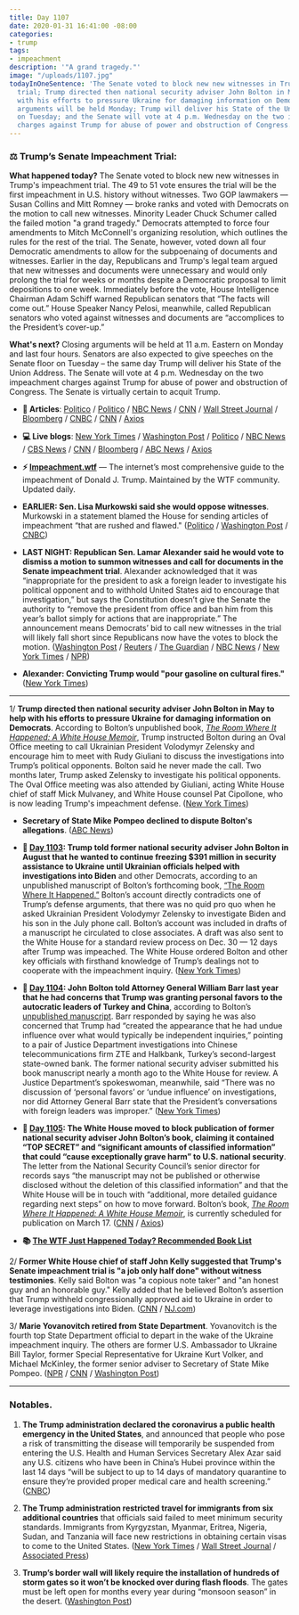 ```yaml
---
title: Day 1107
date: 2020-01-31 16:41:00 -08:00
categories:
- trump
tags:
- impeachment
description: '"A grand tragedy."'
image: "/uploads/1107.jpg"
todayInOneSentence: 'The Senate voted to block new new witnesses in Trump''s impeachment
  trial; Trump directed then national security adviser John Bolton in May to help
  with his efforts to pressure Ukraine for damaging information on Democrats; closing
  arguments will be held Monday; Trump will deliver his State of the Union Address
  on Tuesday; and the Senate will vote at 4 p.m. Wednesday on the two impeachment
  charges against Trump for abuse of power and obstruction of Congress. '
---
```


### ⚖️ Trump’s Senate Impeachment Trial:

**What happened today?** The Senate voted to block new new witnesses in Trump's impeachment trial. The 49 to 51 vote ensures the trial will be the first impeachment in U.S. history without witnesses. Two GOP lawmakers — Susan Collins and Mitt Romney — broke ranks and voted with Democrats on the motion to call new witnesses. Minority Leader Chuck Schumer called the failed motion "a grand tragedy." Democrats attempted to force four amendments to Mitch McConnell's organizing resolution, which outlines the rules for the rest of the trial. The Senate, however, voted down all four Democratic amendments to allow for the subpoenaing of documents and witnesses. Earlier in the day, Republicans and Trump's legal team argued that new witnesses and documents were unnecessary and would only prolong the trial for weeks or months despite a Democratic proposal to limit depositions to one week. Immediately before the vote, House Intelligence Chairman Adam Schiff warned Republican senators that “The facts will come out.” House Speaker Nancy Pelosi, meanwhile, called Republican senators who voted against witnesses and documents are “accomplices to the President’s cover-up.”

**What's next?** Closing arguments will be held at 11 a.m. Eastern on Monday and last four hours. Senators are also expected to give speeches on the Senate floor on Tuesday – the same day Trump will deliver his State of the Union Address. The Senate will vote at 4 p.m. Wednesday on the two impeachment charges against Trump for abuse of power and obstruction of Congress. The Senate is virtually certain to acquit Trump.

* **📝 Articles**: [Politico](https://www.politico.com/news/2020/01/31/trumps-impeachment-trial-could-extend-into-next-week-109937) / [Politico](https://www.politico.com/news/2020/01/31/murkowski-to-vote-against-calling-witnesses-in-impeachment-trial-109997) / [NBC News](https://www.nbcnews.com/politics/trump-impeachment-inquiry/senate-vote-calling-witnesses-fails-ushering-trial-endgame-n1127966) / [CNN](https://www.cnn.com/politics/live-news/trump-impeachment-trial-01-31-20/index.html) / [Wall Street Journal](https://www.wsj.com/articles/trump-impeachment-trial-senators-vote-on-witnesses-11580508468) / [Bloomberg](https://www.bloomberg.com/news/articles/2020-01-31/mcconnell-has-votes-to-bar-witnesses-to-speed-trump-trial-s-end) / [CNBC](https://www.cnbc.com/2020/01/31/senate-votes-against-calling-witnesses-in-trump-impeachment-trial.html) / [CNN](https://www.cnn.com/2020/01/31/politics/senate-impeachment-trial-last-day/index.html) / [Axios](https://www.axios.com/trump-impeachment-senate-witnesses-f24f9b00-beea-46c7-a67f-81882bd4aaa1.html)

* **💻 Live blogs**: [New York Times](https://www.nytimes.com/live/2020/trump-impeachment-trial-01-31) / [Washington Post](https://www.washingtonpost.com/politics/impeachment-trial-live-updates/2020/01/31/9a853bbe-4415-11ea-b5fc-eefa848cde99_story.html) / [Politico](https://www.politico.com/news/2020/01/31/senate-impeachment-trial-live-coverage-and-highlights-109859) / [NBC News](https://www.nbcnews.com/politics/trump-impeachment-inquiry/live-blog/trump-impeachment-trial-senate-votes-loom-witnesses-trump-s-fate-n1127261) / [CBS News](https://www.cbsnews.com/live-updates/trump-impeachment-trial-day-10-voting-witnesses-2020-01-31-live-updating/) / [CNN](https://www.cnn.com/politics/live-news/trump-impeachment-trial-01-31-20/index.html) / [Bloomberg](https://www.bloomberg.com/news/articles/2020-01-31/trial-to-enter-what-may-be-its-last-day-impeachment-update) / [ABC News](https://abcnews.go.com/Politics/trump-impeachment-trial-live-updates-senate-votes-block/story?id=68666050) / [Axios](https://www.axios.com/trump-impeachment-trial-live-updates-175149a5-67a5-4911-ae35-23662025f235.html)

* **⚡️ [Impeachment.wtf](https://talk.whatthefuckjusthappenedtoday.com/t/the-impeachment-of-president-donald-j-trump/4547)** — The internet’s most comprehensive guide to the impeachment of Donald J. Trump. Maintained by the WTF community. Updated daily.

* **EARLIER: Sen. Lisa Murkowski said she would oppose witnesses**. Murkowski in a statement blamed the House for sending articles of impeachment “that are rushed and flawed." ([Politico](https://www.politico.com/news/2020/01/31/murkowski-to-vote-against-calling-witnesses-in-impeachment-trial-109997) / [Washington Post](https://www.washingtonpost.com/politics/impeachment-trial-live-updates/2020/01/31/9a853bbe-4415-11ea-b5fc-eefa848cde99_story.html#link-HIQCPFJGJI4M5HR253LPWIDSWA) / [CNBC](https://www.cnbc.com/2020/01/31/lisa-murkowski-to-vote-against-additional-witnesses-in-trump-impeachment.html))

* **LAST NIGHT: Republican Sen. Lamar Alexander said he would vote to dismiss a motion to summon witnesses and call for documents in the Senate impeachment trial**. Alexander acknowledged that it was “inappropriate for the president to ask a foreign leader to investigate his political opponent and to withhold United States aid to encourage that investigation,” but says the Constitution doesn’t give the Senate the authority to “remove the president from office and ban him from this year’s ballot simply for actions that are inappropriate.” The announcement means Democrats’ bid to call new witnesses in the trial will likely fall short since Republicans now have the votes to block the motion. ([Washington Post](https://www.washingtonpost.com/politics/sen-alexander-calls-trumps-actions-inappropriate-but-rejects-witnesses-in-impeachment-trial/2020/01/30/a712383c-43b6-11ea-abff-5ab1ba98b405_story.html) / [Reuters](https://www.reuters.com/article/us-usa-trump-impeachment-idUSKBN1ZT18E) / [The Guardian](https://www.theguardian.com/us-news/live/2020/jan/30/trump-impeachment-democrats-john-bolton-alan-dershowitz-trial-live-updates) / [NBC News](https://www.nbcnews.com/politics/politics-news/gop-sen-lamar-alexander-key-impeachment-vote-reveal-decision-witnesses-n1127056) / [New York Times](https://www.nytimes.com/2020/01/30/us/politics/trump-senate-impeachment-trial.html) / [NPR](https://www.npr.org/2020/01/30/801437236/mcconnell-now-likely-has-votes-to-block-witnesses-trial-could-end-soon))

* **Alexander: Convicting Trump would "pour gasoline on cultural fires."** ([New York Times](https://www.nytimes.com/2020/01/31/us/politics/alexander-impeachment-witnesses.html))

---

1/ **Trump directed then national security adviser John Bolton in May to help with his efforts to pressure Ukraine for damaging information on Democrats**. According to Bolton’s unpublished book, *[The Room Where It Happened: A White House Memoir](https://amzn.to/36MzMHS)*, Trump instructed Bolton during an Oval Office meeting to call Ukrainian President Volodymyr Zelensky and encourage him to meet with Rudy Giuliani to discuss the investigations into Trump’s political opponents. Bolton said he never made the call. Two months later, Trump asked Zelensky to investigate his political opponents. The Oval Office meeting was also attended by Giuliani, acting White House chief of staff Mick Mulvaney, and White House counsel Pat Cipollone, who is now leading Trump's impeachment defense. ([New York Times](https://www.nytimes.com/2020/01/31/us/politics/trump-bolton-ukraine.html))

* **Secretary of State Mike Pompeo declined to dispute Bolton's allegations**. ([ABC News](https://abcnews.go.com/Politics/kyiv-pompeo-dispute-allegations-boltons-book/story?id=68666108))

* **📌 [Day 1103](https://whatthefuckjusthappenedtoday.com/2020/01/27/day-1103/#1-trump-told-former-national-securit): Trump told former national security adviser John Bolton in August that he wanted to continue freezing $391 million in security assistance to Ukraine until Ukrainian officials helped with investigations into Biden** and other Democrats, according to an unpublished manuscript of Bolton’s forthcoming book, [“The Room Where It Happened.”](https://amzn.to/36zod6u) Bolton’s account directly contradicts one of Trump’s defense arguments, that there was no quid pro quo when he asked Ukrainian President Volodymyr Zelensky to investigate Biden and his son in the July phone call. Bolton’s account was included in drafts of a manuscript he circulated to close associates. A draft was also sent to the White House for a standard review process on Dec. 30 — 12 days after Trump was impeached. The White House ordered Bolton and other key officials with firsthand knowledge of Trump’s dealings not to cooperate with the impeachment inquiry. ([New York Times](https://www.nytimes.com/2020/01/26/us/politics/trump-bolton-book-ukraine.html))

* **📌 [Day 1104](https://whatthefuckjusthappenedtoday.com/2020/01/28/day-1104/#1-john-bolton-told-attorney-general): John Bolton told Attorney General William Barr last year that he had concerns that Trump was granting personal favors to the autocratic leaders of Turkey and China**, according to Bolton’s [unpublished manuscript](https://amzn.to/36A85S8). Barr responded by saying he was also concerned that Trump had “created the appearance that he had undue influence over what would typically be independent inquiries,” pointing to a pair of Justice Department investigations into Chinese telecommunications firm ZTE and Halkbank, Turkey’s second-largest state-owned bank. The former national security adviser submitted his book manuscript nearly a month ago to the White House for review. A Justice Department’s spokeswoman, meanwhile, said “There was no discussion of ‘personal favors’ or ‘undue influence’ on investigations, nor did Attorney General Barr state that the President’s conversations with foreign leaders was improper.” ([New York Times](https://www.nytimes.com/2020/01/27/us/politics/john-bolton-trump-book-barr.html))

* **📌 [Day 1105](https://whatthefuckjusthappenedtoday.com/2020/01/29/day-1105/#1-the-white-house-moved-to-block-pub): The White House moved to block publication of former national security adviser John Bolton’s book, claiming it contained “TOP SECRET” and “significant amounts of classified information” that could “cause exceptionally grave harm” to U.S. national security**. The letter from the National Security Council’s senior director for records says “the manuscript may not be published or otherwise disclosed without the deletion of this classified information” and that the White House will be in touch with “additional, more detailed guidance regarding next steps” on how to move forward. Bolton’s book, *[The Room Where It Happened: A White House Memoir](https://amzn.to/2uKewVw)*, is currently scheduled for publication on March 17. ([CNN](https://www.cnn.com/2020/01/29/politics/donald-trump-john-bolton-white-house-book/index.html) / [Axios](https://www.axios.com/john-bolton-book-white-house-threat-trump-impeachment-68611d2d-ea2f-4fd5-b87f-14f5b1b3761d.html?stream=politics))

* **📚 [The WTF Just Happened Today? Recommended Book List](https://www.amazon.com/shop/matt_kiser?listId=MX8CHE4TE8JY)**

2/ **Former White House chief of staff John Kelly suggested that Trump's Senate impeachment trial is "a job only half done" without witness testimonies**. Kelly said Bolton was "a copious note taker" and "an honest guy and an honorable guy." Kelly added that he believed Bolton’s assertion that Trump withheld congressionally approved aid to Ukraine in order to leverage investigations into Biden. ([CNN](https://www.cnn.com/2020/01/31/politics/john-kelly-witnesses-senate-trial-impeachment-trump/index.html) / [NJ.com](https://www.nj.com/politics/2020/01/trumps-former-chief-of-staff-says-senate-impeachment-trial-without-witnesses-is-a-job-only-half-done.html))

3/ **Marie Yovanovitch retired from State Department**. Yovanovitch is the fourth top State Department official to depart in the wake of the Ukraine impeachment inquiry. The others are former U.S. Ambassador to Ukraine Bill Taylor, former Special Representative for Ukraine Kurt Volker, and Michael McKinley, the former senior adviser to Secretary of State Mike Pompeo. ([NPR](https://www.npr.org/2020/01/31/801714623/ambassador-marie-yovanovitch-has-retired-from-foreign-service) / [CNN](https://www.cnn.com/politics/live-news/trump-impeachment-trial-01-31-20/h_28f962b73538150ca02c4936765d83dd) / [Washington Post](https://www.washingtonpost.com/politics/impeachment-trial-live-updates/2020/01/31/9a853bbe-4415-11ea-b5fc-eefa848cde99_story.html#link-LRAJPCEMHU2FVDEHMQM5WTCXII))

---

### Notables.

1. **The Trump administration declared the coronavirus a public health emergency in the United States**, and announced that people who pose a risk of transmitting the disease will temporarily be suspended from entering the U.S. Health and Human Services Secretary Alex Azar said any U.S. citizens who have been in China’s Hubei province within the last 14 days “will be subject to up to 14 days of mandatory quarantine to ensure they’re provided proper medical care and health screening.” ([CNBC](https://www.cnbc.com/2020/01/31/white-house-to-hold-briefing-on-coronavirus-friday-afternoon.html))

2. **The Trump administration restricted travel for immigrants from six additional countries** that officials said failed to meet minimum security standards. Immigrants from Kyrgyzstan, Myanmar, Eritrea, Nigeria, Sudan, and Tanzania will face new restrictions in obtaining certain visas to come to the United States. ([New York Times](https://www.nytimes.com/2020/01/31/us/politics/trump-travel-ban.html) / [Wall Street Journal](https://www.wsj.com/articles/trump-administration-imposes-new-travel-restrictions-on-six-countries-11580500874) / [Associated Press](https://apnews.com/cc950f2201d17f6e49311ae1909ebb1c))

3. **Trump’s border wall will likely require the installation of hundreds of storm gates so it won’t be knocked over during flash floods**. The gates must be left open for months every year during “monsoon season” in the desert. ([Washington Post](https://www.washingtonpost.com/immigration/trumps-border-wall-vulnerable-to-flash-floods-needs-large-storm-gates-left-open-for-months/2020/01/30/be709346-3710-11ea-bb7b-265f4554af6d_story.html))